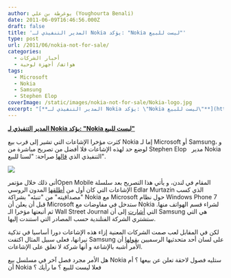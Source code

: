```yaml
---
author: يوغرطة بن علي (Youghourta Benali)
date: 2011-06-09T16:46:56.000Z
draft: false
title: 'المدير التنفيذي لـ Nokia يؤكد: "Nokia ليست للبيع"'
type: post
url: /2011/06/nokia-not-for-sale/
categories:
  - أخبار الشركات
  - هواتف/ أجهزة لوحية
tags:
  - Microsoft
  - Nokia
  - Samsung
  - Stephen Elop
coverImage: /static/images/nokia-not-for-sale/Nokia-logo.jpg
excerpt: "[**المدير التنفيذي لـ Nokia يؤكد: \"Nokia ليست للبيع\"**](https://www.it-scoop.com/2011/06/nokia-not-for-sale/)\n\nكثرت مؤخرا الإشاعات التي تشير إلى قرب بيع Nokia إما لـ Microsoft أو Samsung، و لوضع حد لهذه الإشاعات فلا أفضل من تصريح مباشرة من Stephen Elop \_ مدير Nokia التنفيذي الذي [قالها](http://www.pcmag.com/article2/0,2817,2386653,00.asp)"
---
```

[**المدير التنفيذي لـ Nokia يؤكد: "Nokia ليست للبيع"**](https://www.it-scoop.com/2011/06/nokia-not-for-sale/)

كثرت مؤخرا الإشاعات التي تشير إلى قرب بيع Nokia إما لـ Microsoft أو Samsung، و لوضع حد لهذه الإشاعات فلا أفضل من تصريح مباشرة من Stephen Elop   مدير Nokia التنفيذي الذي [قالها](http://www.pcmag.com/article2/0,2817,2386653,00.asp) صراحة: "لسنا للبيع".

![](/static/images/nokia-not-for-sale/Nokia-logo.jpg)

أتى ذلك خلال مؤتمرOpen Mobile المقام في لندن، و يأتي هذا التصريح بعد سلسلة الإشاعات التي كان أول من [أطلقها](http://www.engadget.com/2011/05/16/eldar-murtazin-microsoft-will-enter-negotiations-to-buy-nokias/) المدون الروسي Edlar Murtazin الذي كسب "مصداقيته" من "تنبئه" بشراكة Nokia مع Microsoft حول نظام Windows Phone 7 قبل أن يعلن أن Microsoft ستدخل في مفاوضات مع Nokia لشراء قسم الهواتف منها. ثم أتبعتها مؤخرا الـ Wall Street Journal التي [أشارت](http://blogs.wsj.com/marketbeat/2011/06/08/nokia-samsung-combo-smells-fishy/) إلى أن Samsung هي التي ستشتري الشركة الفنلندية حسب المصادر التي استندت إليها.

لكن في المقابل لعب صمت الشركات المعنية إزاء هذه الإشاعات دورا أساسيا في تذكية نيرانها، فعلى سبيل المثال اكتفت Samsung على لسان أحد متحدثيها الرسميين ب[قولها](http://online.wsj.com/article/BT-CO-20110608-706480.html) أن الأمر أشبه بالإشاعة و أنها شركة لا تعلق على الإشاعات.

هل الأمر مجرد فصل آخر في مسلسل بيع Nokia ستليه فصول لاحقة تعلن عن بيعها ؟ أم أن Nokia فعلا ليست للبيع ؟ ما رأيك ؟
